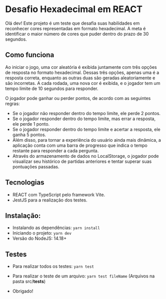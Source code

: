 # Desafio Hexadecimal em REACT

Olá dev! Este projeto é um teste que desafia suas habilidades em reconhecer cores representadas em formato hexadecimal. A meta é identificar o maior número de cores que puder dentro do prazo de 30 segundos.

## Como funciona

Ao iniciar o jogo, uma cor aleatória é exibida juntamente com três opções de resposta no formato hexadecimal. Dessas três opções, apenas uma é a resposta correta, enquanto as outras duas são geradas aleatoriamente e são incorretas. A cada rodada, uma nova cor é exibida, e o jogador tem um tempo limite de 10 segundos para responder.

O jogador pode ganhar ou perder pontos, de acordo com as seguintes regras:

- Se o jogador não responder dentro do tempo limite, ele perde 2 pontos.
- Se o jogador responder dentro do tempo limite, mas errar a resposta, ele perde 1 ponto.
- Se o jogador responder dentro do tempo limite e acertar a resposta, ele ganha 5 pontos.
- Além disso, para tornar a experiência do usuário ainda mais dinâmica, a aplicação conta com uma barra de progresso que indica o tempo restante para responder a cada pergunta.
- Através do armazenamento de dados no LocalStorage, o jogador pode visualizar seu histórico de partidas anteriores e tentar superar suas pontuações passadas.

## Tecnologias

- REACT com TypeScript pelo framework Vite.
- JestJS para a realização dos testes.

## Instalação:

- Instalando as dependências: `yarn install`
- Iniciando o projeto: `yarn dev`
- Versão do NodeJS: 14.18+

## Testes

- Para realizar todos os testes: `yarn test`
- Para realizar o teste de um arquivo: `yarn test fileName` (Arquivos na pasta src/**tests**)

- Obrigado!
